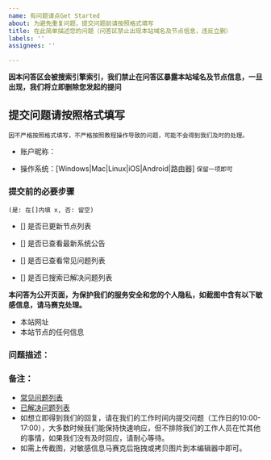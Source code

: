 ```yaml
---
name: 有问题请点Get Started
about: 为避免重复问题，提交问题前请按照格式填写
title: 在此简单描述您的问题（问答区禁止出现本站域名及节点信息，违反立删）
labels: ''
assignees: ''

---
```


**因本问答区会被搜索引擎索引，我们禁止在问答区暴露本站域名及节点信息，一旦出现，我们将立即删除您发起的提问**

## 提交问题请按照格式填写
```因不严格按照格式填写，不严格按照教程操作导致的问题，可能不会得到我们及时的处理。```

- 账户昵称： 

- 操作系统：[Windows|Mac|Linux|iOS|Android|路由器] 
```保留一项即可```

### 提交前的必要步骤
```(是: 在[]内填 x, 否: 留空) ```

- [] 是否已更新节点列表 

- [] 是否已查看最新系统公告

- [] 是否已查看常见问题列表

- [] 是否已搜索已解决问题列表

**本问答为公开页面，为保护我们的服务安全和您的个人隐私，如截图中含有以下敏感信息，请马赛克处理。**
- 本站网址
- 本站节点的任何信息

### 问题描述：



### 备注：
- [常见问题列表](https://github.com/cg3s/forum/wiki/常见问题列表)
- [已解决问题列表](https://github.com/cg3s/forum/issues?q=is%3Aissue+is%3Aclosed)
- 如想立即得到我们的回复，请在我们的工作时间内提交问题（工作日的10:00-17:00），大多数时候我们能保持快速响应，但不排除我们的工作人员在忙其他的事情，如果我们没有及时回应，请耐心等待。
- 如需上传截图，对敏感信息马赛克后拖拽或拷贝图片到本编辑器中即可。
